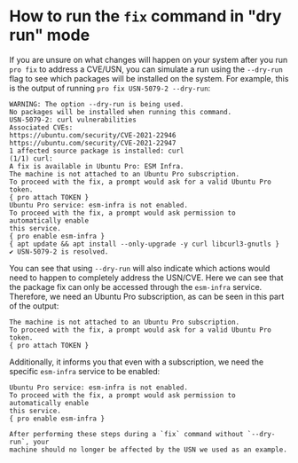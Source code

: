 # How to run the `fix` command in "dry run" mode

If you are unsure on what changes will happen on your system after you run
`pro fix` to address a CVE/USN, you can simulate a run using the `--dry-run`
flag to see which packages will be installed on the system. For example, this
is the output of running `pro fix USN-5079-2 --dry-run`:

```
WARNING: The option --dry-run is being used.
No packages will be installed when running this command.
USN-5079-2: curl vulnerabilities
Associated CVEs:
https://ubuntu.com/security/CVE-2021-22946
https://ubuntu.com/security/CVE-2021-22947
1 affected source package is installed: curl
(1/1) curl:
A fix is available in Ubuntu Pro: ESM Infra.
The machine is not attached to an Ubuntu Pro subscription.
To proceed with the fix, a prompt would ask for a valid Ubuntu Pro token.
{ pro attach TOKEN }
Ubuntu Pro service: esm-infra is not enabled.
To proceed with the fix, a prompt would ask permission to automatically enable
this service.
{ pro enable esm-infra }
{ apt update && apt install --only-upgrade -y curl libcurl3-gnutls }
✔ USN-5079-2 is resolved.
```

You can see that using `--dry-run` will also indicate which actions would need
to happen to completely address the USN/CVE. Here we can see that the package
fix can only be accessed through the `esm-infra` service. Therefore, we need an
Ubuntu Pro subscription, as can be seen in this part of the output:

```
The machine is not attached to an Ubuntu Pro subscription.
To proceed with the fix, a prompt would ask for a valid Ubuntu Pro token.
{ pro attach TOKEN }
```

Additionally, it informs you that even with a subscription, we need the specific
`esm-infra` service to be enabled:

```
Ubuntu Pro service: esm-infra is not enabled.
To proceed with the fix, a prompt would ask permission to automatically enable
this service.
{ pro enable esm-infra }
```

```{note}
After performing these steps during a `fix` command without `--dry-run`, your
machine should no longer be affected by the USN we used as an example.
```
